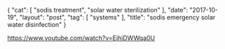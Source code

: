 {
   "cat": [
      "sodis treatment",
      "solar water sterilization"
   ],
   "date": "2017-10-19",
   "layout": "post",
   "tag": [
      "systems"
   ],
   "title": "sodis emergency solar water disinfection"
}

https://www.youtube.com/watch?v=EjhiDWWqa0U
